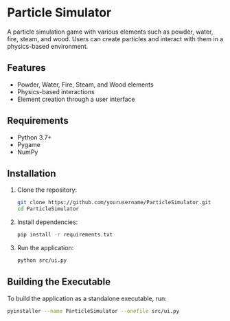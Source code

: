 # Particle Simulator   

A particle simulation game with various elements such as powder, water, fire, steam, and wood. Users can create particles and interact with them in a physics-based environment.                 
   
## Features                       
              
- Powder, Water, Fire, Steam, and Wood elements
- Physics-based interactions           
- Element creation through a user interface
    
## Requirements

- Python 3.7+
- Pygame
- NumPy

## Installation

1. Clone the repository:
    ```bash
    git clone https://github.com/yourusername/ParticleSimulator.git
    cd ParticleSimulator
    ```

2. Install dependencies:
    ```bash
    pip install -r requirements.txt
    ```

3. Run the application:
    ```bash
    python src/ui.py
    ```

## Building the Executable

To build the application as a standalone executable, run:
```bash
pyinstaller --name ParticleSimulator --onefile src/ui.py
